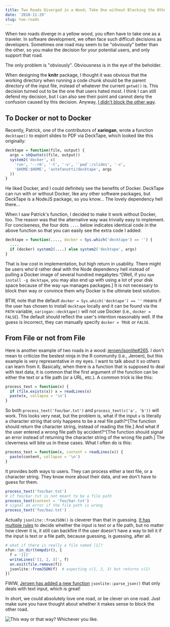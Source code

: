 ```yaml
---
title: Two Roads Diverged in a Wood; Take One without Blocking the Other
date: '2018-11-29'
slug: two-roads
---
```


When two roads diverge in a yellow wood, you often have to take one as a traveler. In software development, we often face such difficult decisions as developers. Sometimes one road may seem to be "obviously" better than the other, so you make the decision for your potential users, and only support that road.

The only problem is "obviously". Obviousness is in the eye of the beholder.

When designing the **knitr** package, I thought it was obvious that the working directory when running a code chunk should be the parent directory of the input file, instead of whatever the current `getwd()` is. This decision turned out to be the one that users hated most. I think I can still defend my decision, but I can also see their point and cannot deny the confusion caused by this decision. Anyway, [I didn't block the other way](/en/2018/01/limit-of-bureaucracy/).

## To Docker or not to Docker

Recently, Patrick, one of the contributors of **xaringan**, wrote a function `decktape()` to export slides to PDF via DeckTape, which looked like this originally:

```r
decktape = function(file, output) {
  args = shQuote(c(file, output))
  system2('docker', c(
    'run', '--rm', '-t', '-v', '`pwd`:/slides', '-v',
    '$HOME:$HOME', 'astefanutti/decktape', args
  ))
}
```

He liked Docker, and I could definitely see the benefits of Docker. DeckTape can run with or without Docker, like any other software packages, but DeckTape is a NodeJS package, so you know... The lovely dependency hell there...

When I saw Patrick's function, I decided to make it work without Docker, too. The reason was that the alternative way was trivially easy to implement. For conciseness, the four dots `....` below indicates identical code in the above function so that you can easily see the extra code I added:

```r
decktape = function(...., docker = Sys.which('decktape') == '') {
  ....
  if (docker) system2(....) else system2('decktape', args)
}
```

That is low cost in implementation, but high return in usability. There might be users who'd rather deal with the Node dependency hell instead of pulling a Docker image of several hundred megabytes.^[Well, if you `npm install -g decktape`, you may also end up with using a lot of your disk space because of the way `npm` manages packages.] It is not necessary to block their way or convince them why Docker is the ultimate best solution.

BTW, note that the default `docker = Sys.which('decktape') == ''` means if the user has chosen to install `decktape` locally and it can be found via the `PATH` variable, `xaringan::decktape()` will not use Docker (i.e., `docker = FALSE`). The default should reflect the user's intention reasonably well. If the guess is incorrect, they can manually specify `docker = TRUE` or `FALSE`.

## From File or not from File

Here is another example of two roads in a wood: [jeroen/jsonlite#265](https://github.com/jeroen/jsonlite/issues/265). I don't mean to criticize the bestest ninja in the R community (i.e., Jeroen), but this example is very representative in my eyes. I want to talk about it so others can learn from it. Basically, when there is a function that is supposed to deal with text data, it is common that the first argument of the function can be either the text or a file path (or a URL, etc.). A common trick is like this:

```r
process_text = function(x) {
  if (file.exists(x)) x = readLines(x)
  paste(x, collapse = '\n')
}
```

So both `process_text('foo/bar.txt')` and `process_text(c('a', 'b'))` will work. This looks very neat, but the problem is, what if the input `x` is literally a character string that only happens to be a real file path?^[The function should return the character string, instead of reading the file.] And what if the user entered a wrong file path by accident?^[The function should signal an error instead of returning the character string of the wrong file path.] The cleverness will bite us in these cases. What I often do is this:

```r
process_text = function(x, content = readLines(x)) {
  paste(content, collapse = '\n')
}
```

It provides both ways to users. They can process either a text file, or a character string. They know more about their data, and we don't have to guess for them.

```r
process_text('foo/bar.txt')
# if foo/bar.txt is not meant to be a file path
process_text(content = 'foo/bar.txt')
# signal an error if the file path is wrong
process_text('foo/baz.txt')
```

Actually `jsonlite::fromJSON()` is cleverer than that in guessing. [It has multiple rules](https://github.com/jeroen/jsonlite/blob/a68e1d46e2ae6450cd46c12be0e32fd66d12a90c/R/fromJSON.R#L86) to decide whether the input is text or a file path, but no matter how clever it is, it still can backfire if the user doesn't have a way to tell it if the input is text or a file path, because guessing, is guessing, after all.

```r
# what if there is really a file named [1]?
xfun::in_dir(tempdir(), {
  f = '[1]'
  writeLines('[1, 2, 3]', f)
  on.exit(file.remove(f))
  jsonlite::fromJSON(f)  # expecting c(1, 2, 3) but returns c(1)
})
```

FWIW, [Jeroen has added a new function](https://github.com/jeroen/jsonlite/commit/e384ddd) `jsonlite::parse_json()` that only deals with text input, which is great!

In short, we could absolutely love one road, or be clever on one road. Just make sure you have thought about whether it makes sense to block the other road.

![This way or that way? Whichever you like.](https://slides.yihui.org/gif/latex-ignore.gif)
